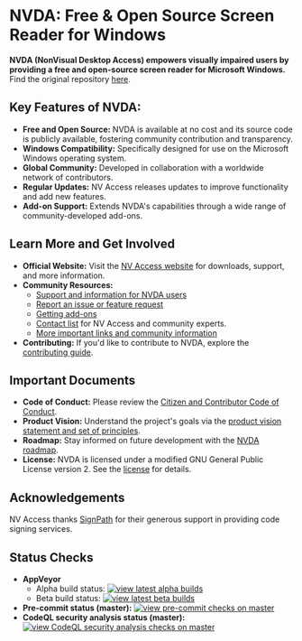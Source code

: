 # NVDA: Free & Open Source Screen Reader for Windows

**NVDA (NonVisual Desktop Access) empowers visually impaired users by providing a free and open-source screen reader for Microsoft Windows.**  Find the original repository [here](https://github.com/nvaccess/nvda).

## Key Features of NVDA:

*   **Free and Open Source:**  NVDA is available at no cost and its source code is publicly available, fostering community contribution and transparency.
*   **Windows Compatibility:**  Specifically designed for use on the Microsoft Windows operating system.
*   **Global Community:** Developed in collaboration with a worldwide network of contributors.
*   **Regular Updates:** NV Access releases updates to improve functionality and add new features.
*   **Add-on Support:** Extends NVDA's capabilities through a wide range of community-developed add-ons.

## Learn More and Get Involved

*   **Official Website:**  Visit the [NV Access website](http://www.nvaccess.org/) for downloads, support, and more information.
*   **Community Resources:**
    *   [Support and information for NVDA users](https://www.nvaccess.org/get-help/)
    *   [Report an issue or feature request](./projectDocs/issues/readme.md)
    *   [Getting add-ons](https://download.nvaccess.org/documentation/userGuide.html#AddonsManager)
    *   [Contact list](./projectDocs/community/expertsList.md) for NV Access and community experts.
    *   [More important links and community information](./projectDocs/community/readme.md)
*   **Contributing:** If you'd like to contribute to NVDA, explore the [contributing guide](./.github/CONTRIBUTING.md).

## Important Documents

*   **Code of Conduct:**  Please review the [Citizen and Contributor Code of Conduct](CODE_OF_CONDUCT.md).
*   **Product Vision:**  Understand the project's goals via the [product vision statement and set of principles](./projectDocs/product_vision.md).
*   **Roadmap:** Stay informed on future development with the [NVDA roadmap](https://www.nvaccess.org/post/nvda-roadmap/).
*   **License:**  NVDA is licensed under a modified GNU General Public License version 2.  See the [license](./copying.txt) for details.

## Acknowledgements

NV Access thanks [SignPath](https://www.signpath.io/) for their generous support in providing code signing services.

## Status Checks

*   **AppVeyor**
    *   Alpha build status: [![view latest alpha builds](https://ci.appveyor.com/api/projects/status/sqeer6p8lc80lvqe/branch/master?svg=true)](https://ci.appveyor.com/project/NVAccess/nvda/branch/master)
    *   Beta build status: [![view latest beta builds](https://ci.appveyor.com/api/projects/status/sqeer6p8lc80lvqe/branch/beta?svg=true)](https://ci.appveyor.com/project/NVAccess/nvda/branch/beta)
*   **Pre-commit status (master):** [![view pre-commit checks on master](https://results.pre-commit.ci/badge/github/nvaccess/nvda/master.svg)](https://results.pre-commit.ci/latest/github/nvaccess/nvda/master)
*   **CodeQL security analysis status (master):** [![view CodeQL security analysis checks on master](https://github.com/nvaccess/nvda/actions/workflows/github-code-scanning/codeql/badge.svg?branch=master)](https://github.com/nvaccess/nvda/actions/workflows/github-code-scanning/codeql?query=branch%3Amaster)